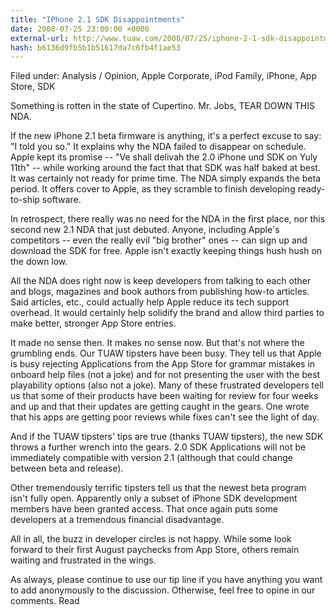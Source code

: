 ```yaml
---
title: "IPhone 2.1 SDK Disappointments"
date: 2008-07-25 23:00:00 +0000
external-url: http://www.tuaw.com/2008/07/25/iphone-2-1-sdk-disappointments/
hash: b6136d9fb5b1b51617da7c6fb4f1ae53
---
```


Filed under: Analysis / Opinion, Apple Corporate, iPod Family, iPhone, App Store, SDK

Something is rotten in the state of Cupertino. Mr. Jobs, TEAR DOWN THIS NDA.

If the new iPhone 2.1 beta firmware is anything, it's a perfect excuse to say: "I told you so." It explains why the NDA failed to disappear on schedule. Apple kept its promise -- "Ve shall delivah the 2.0 iPhone und SDK on Yuly 11th" -- while working around the fact that that SDK was half baked at best. It was certainly not ready for prime time. The NDA simply expands the beta period. It offers cover to Apple, as they scramble to finish developing ready-to-ship software.

In retrospect, there really was no need for the NDA in the first place, nor this second new 2.1 NDA that just debuted. Anyone, including Apple's competitors -- even the really evil "big brother" ones -- can sign up and download the SDK for free. Apple isn't exactly keeping things hush hush on the down low.

All the NDA does right now is keep developers from talking to each other and blogs, magazines and book authors from publishing how-to articles. Said articles, etc., could actually help Apple reduce its tech support overhead. It would certainly help solidify the brand and allow third parties to make better, stronger App Store entries.

It made no sense then. It makes no sense now. But that's not where the grumbling ends. Our TUAW tipsters have been busy. They tell us that Apple is busy rejecting Applications from the App Store for grammar mistakes in onboard help files (not a joke) and for not presenting the user with the best playability options (also not a joke). Many of these frustrated developers tell us that some of their products have been waiting for review for four weeks and up and that their updates are getting caught in the gears. One wrote that his apps are getting poor reviews while fixes can't see the light of day.

And if the TUAW tipsters' tips are true (thanks TUAW tipsters), the new SDK throws a further wrench into the gears. 2.0 SDK Applications will not be immediately compatible with version 2.1 (although that could change between beta and release).

Other tremendously terrific tipsters tell us that the newest beta program isn't fully open. Apparently only a subset of iPhone SDK development members have been granted access. That once again puts some developers at a tremendous financial disadvantage.

All in all, the buzz in developer circles is not happy. While some look forward to their first August paychecks from App Store, others remain waiting and frustrated in the wings.

As always, please continue to use our tip line if you have anything you want to add anonymously to the discussion. Otherwise, feel free to opine in our comments.
Read
